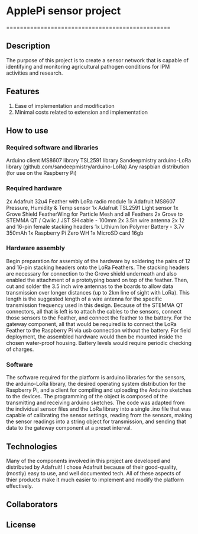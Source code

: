 # **ApplePi sensor project**

================================================

## Description

The purpose of this project is to create a sensor network that is capable of identifying and monitoring agricultural pathogen conditions for IPM activities and research.

## Features

1. Ease of implementation and modification
2. Minimal costs related to extension and implementation

## How to use
### Required software and libraries
Arduino client
MS8607 library
TSL2591 library
Sandeepmistry arduino-LoRa library (github.com/sandeepmistry/arduino-LoRa)
Any raspbian distribution (for use on the Raspberry Pi)

### Required hardware
2x Adafruit 32u4 Feather with LoRa radio module
1x Adafruit MS8607 Pressure, Humidity & Temp sensor
1x Adafruit TSL2591 Light sensor
1x Grove Shield FeatherWing for Particle Mesh and all Feathers
2x Grove to STEMMA QT / Qwiic / JST SH cable - 100mm
2x 3.5in wire antenna
2x 12 and 16-pin female stacking headers
1x Lithium Ion Polymer Battery - 3.7v 350mAh
1x Raspberry Pi Zero WH
1x MicroSD card 16gb

### Hardware assembly
Begin preparation for assembly of the hardware by soldering the pairs of 12 and 16-pin stacking headers onto the LoRa Feathers. The stacking headers are necessary for connection to the Grove shield underneath and also enabled the attachment of a prototyping board on top of the feather. Then, cut and solder the 3.5 inch wire antennas to the boards to allow data transmission over longer distances (up to 2km line of sight with LoRa). This length is the suggested length of a wire antenna for the specific transmission frequency used in this design. Because of the STEMMA QT connectors, all that is left is to attach the cables to the sensors, connect those sensors to the Feather, and connect the feather to the battery. For the gateway component, all that would be required is to connect the LoRa Feather to the Raspberry Pi via usb connection without the battery. For field deployment, the assembled hardware would then be mounted inside the chosen water-proof housing. Battery levels would require periodic checking of charges.

### Software 
The software required for the platform is arduino libraries for the sensors, the arduino-LoRa library, the desired operating system distribution for the Raspberry Pi, and a client for compiling and uploading the Arduino sketches to the devices. 
The programming of the object is composed of the transmitting and receiving arduino sketches. The code was adapted from the individual sensor files and the LoRa library into a single .ino file that was capable of calibrating the sensor settings, reading from the sensors, making the sensor readings into a string object for transmission, and sending that data to the gateway component at a preset interval.

## Technologies
Many of the components involved in this project are developed and distributed by Adafruit! I chose Adafruit because of their good-quality, (mostly) easy to use, and well documented tech. All of these aspects of thier products make it much easier to implement and modify the platform effectively.

## Collaborators

## License
